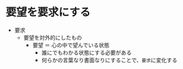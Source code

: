 # 要望を要求にする

* 要求
    * 要望を対外的にしたもの
        * 要望 ＝ 心の中で望んでいる状態
            * 誰にでもわかる状態にする必要がある
            * 何らかの言葉なり書面なりにすることで、`要求`に変化する
